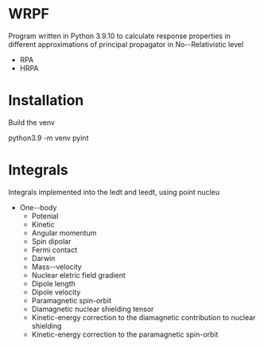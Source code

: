 # WRPF

Program written in Python 3.9.10 to calculate response properties in different approximations of principal propagator in No--Relativistic level

* RPA
* HRPA

# Installation

Build the venv

python3.9 -m venv pyint

# Integrals

Integrals implemented into the Iedt and Ieedt, using point nucleu

* One--body
    * Potenial 
    * Kinetic
    * Angular momentum
    * Spin dipolar
    * Fermi contact
    * Darwin
    * Mass--velocity
    * Nuclear eletric field gradient
    * Dipole length
    * Dipole velocity
    * Paramagnetic spin-orbit
    * Diamagnetic nuclear shielding tensor
    * Kinetic-energy correction to the diamagnetic contribution to nuclear shielding
    * Kinetic-energy correction to the paramagnetic spin-orbit 

